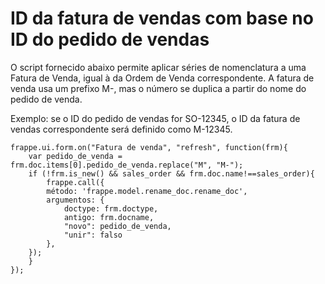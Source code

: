 # ID da fatura de vendas com base no ID do pedido de vendas


O script fornecido abaixo permite aplicar séries de nomenclatura a uma Fatura de Venda, igual à da Ordem de Venda correspondente.
A fatura de venda usa um prefixo M-, mas o número se duplica a partir do nome do pedido de venda.


Exemplo: se o ID do pedido de vendas for SO-12345, o ID da fatura de vendas correspondente será definido como M-12345.



```
frappe.ui.form.on("Fatura de venda", "refresh", function(frm){
    var pedido_de_venda = frm.doc.items[0].pedido_de_venda.replace("M", "M-");
    if (!frm.is_new() && sales_order && frm.doc.name!==sales_order){
        frappe.call({
        método: 'frappe.model.rename_doc.rename_doc',
        argumentos: {
            doctype: frm.doctype,
            antigo: frm.docname,
            "novo": pedido_de_venda,
            "unir": falso
        },
    });
    }
});

```

